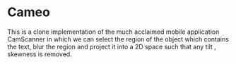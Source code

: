 # Cameo
This is a clone implementation of the much acclaimed mobile application CamScanner in which we can select the region of the object which contains the text, blur the region and project it into a 2D space such that any tilt , skewness is removed.

